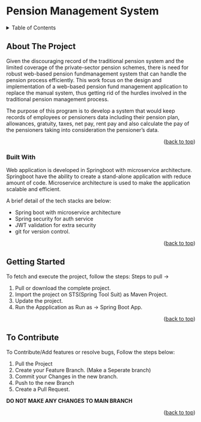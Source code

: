 # Pension Management System

<!-- TABLE OF CONTENTS -->
<details>
  <summary>Table of Contents</summary>
  <ol>
    <li>
      About The Project
      <ul>
        <li>Built With</li>
      </ul>
    </li>
    <li>
      Getting Started
    </li>
    <li> To Contribute</li>
  </ol>
</details>



<!-- ABOUT THE PROJECT -->
## About The Project

Given the discouraging record of the traditional pension system and the limited coverage of the private-sector pension schemes, there is need for robust web-based pension fundmanagement system that can handle the pension process efficiently. This work focus on the design and implementation of a web-based pension fund management application to replace the manual system, thus getting rid of the hurdles involved in the traditional pension management process.

The purpose of this program is to develop a system that would keep records of employees or pensioners data including their pension plan, allowances, gratuity, taxes, net pay, rent pay and also calculate the pay of the pensioners taking into consideration the pensioner’s data.

<p align="right">(<a href="#top">back to top</a>)</p>



### Built With

Web application is developed in Springboot with microservice architecture. Springboot have the ability to create a stand-alone application with reduce amount of code. Microservice architecture is used to make the application scalable and efficient.

A brief detail of the tech stacks are below:
* Spring boot with microservice architecture
* Spring security for auth service
* JWT validation for extra security
* git for version control.


<p align="right">(<a href="#top">back to top</a>)</p>



<!-- GETTING STARTED -->
## Getting Started

To fetch and execute the project, follow the steps:
Steps to pull ->
1. Pull or download the complete project. 
2. Import the project on STS(Spring Tool Suit) as Maven Project.
3. Update the project.
4. Run the Appplication as Run as -> Spring Boot App.

<p align="right">(<a href="#top">back to top</a>)</p>


<!-- CONTRIBUTING -->
## To Contribute

To Contribute/Add features or resolve bugs, Follow the steps below:

1. Pull the Project
2. Create your Feature Branch. (Make a Seperate branch)
3. Commit your Changes in the new branch. 
4. Push to the new Branch
5. Create a Pull Request.

<b>DO NOT MAKE ANY CHANGES TO MAIN BRANCH</b>

<p align="right">(<a href="#top">back to top</a>)</p>
